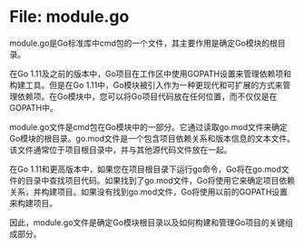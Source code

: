 # File: module.go

module.go是Go标准库中cmd包的一个文件，其主要作用是确定Go模块的根目录。

在Go 1.11及之前的版本中，Go项目在工作区中使用GOPATH设置来管理依赖项和构建工具。但是在Go 1.11中，Go模块被引入作为一种更现代和可扩展的方式来管理依赖项。在Go模块中，您可以将Go项目代码放在任何位置，而不仅仅是在GOPATH中。

module.go文件是cmd包在Go模块中的一部分。它通过读取go.mod文件来确定Go模块的根目录。go.mod文件是一个包含项目依赖关系和版本信息的文本文件。该文件通常位于项目根目录中，并与其他源代码文件放在一起。

在Go 1.11和更高版本中，如果您在项目根目录下运行go命令，Go将在go.mod文件的目录中查找项目代码。如果找到了go.mod文件，Go将使用它来确定项目依赖关系，并构建项目。如果没有找到go.mod文件，Go将使用以前的GOPATH设置来构建项目。

因此，module.go文件是确定Go模块根目录以及如何构建和管理Go项目的关键组成部分。

